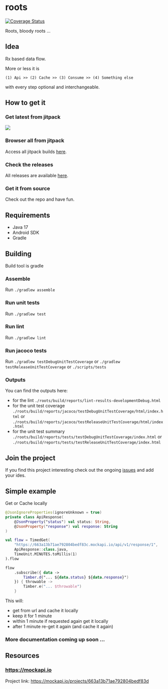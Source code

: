 # roots

[![Coverage Status](https://coveralls.io/repos/github/ranapat/roots/badge.svg?branch=main&release=latest)](https://coveralls.io/github/ranapat/roots?branch=main)

Roots, bloody roots ...

## Idea

Rx based data flow.

More or less it is

```
(1) Api >> (2) Cache >> (3) Consume >> (4) Something else
```

with every step optional and interchangeable.

## How to get it

### Get latest from jitpack
[![](https://jitpack.io/v/ranapat/roots.svg)](https://jitpack.io/#ranapat/roots)

### Browser all from jitpack
Access all jitpack builds [here](https://jitpack.io/#ranapat/roots).

### Check the releases
All releases are available [here](https://github.com/ranapat/roots/tags).

### Get it from source
Check out the repo and have fun.

## Requirements
* Java 17
* Android SDK
* Gradle

## Building
Build tool is gradle

### Assemble
Run `./gradlew assemble`

### Run unit tests
Run `./gradlew test`

### Run lint
Run `./gradlew lint`

### Run jacoco tests
Run `./gradlew testDebugUnitTestCoverage` or `./gradlew testReleaseUnitTestCoverage` or `./scripts/tests`

### Outputs
You can find the outputs here:
- for the lint
  `./roots/build/reports/lint-results-developmentDebug.html`
- for the unit test coverage
  `./roots/build/reports/jacoco/testDebugUnitTestCoverage/html/index.html` or `./roots/build/reports/jacoco/testReleaseUnitTestCoverage/html/index.html`
- for the unit test summary
  `./roots/build/reports/tests/testDebugUnitTestCoverage/index.html` or `./roots/build/reports/tests/testReleaseUnitTestCoverage/index.html`

## Join the project
If you find this project interesting check out the ongoing
[issues](https://github.com/ranapat/roots/issues) and add your ides.

## Simple example

Get or Cache locally

```kotlin
@JsonIgnoreProperties(ignoreUnknown = true)
private class ApiResponse(
    @JsonProperty("status") val status: String,
    @JsonProperty("response") val response: String
)

val flow = TimedGet(
    "https://663a13b71ae792804bedf83c.mockapi.io/api/v1/response/1",
    ApiResponse::class.java,
    TimeUnit.MINUTES.toMillis(1)
).flow

flow
    .subscribe({ data ->
        Timber.d("... ${data.status} ${data.response}")
    }) { throwable ->
        Timber.e("... $throwable")
    }
```

This will:

- get from url and cache it locally
- keep it for 1 minute
- within 1 minute if requested again get it locally
- after 1 minute re-get it again (and cache it again)

### More documentation coming up soon ...

## Resources

### https://mockapi.io

Project link: https://mockapi.io/projects/663a13b71ae792804bedf83d